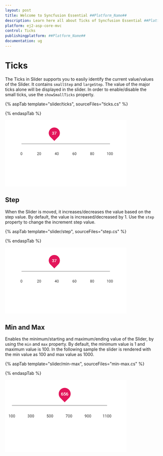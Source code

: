 ```yaml
---
layout: post
title: Welcome to Syncfusion Essential ##Platform_Name##
description: Learn here all about Ticks of Syncfusion Essential ##Platform_Name## widgets based on HTML5 and jQuery.
platform: ej2-asp-core-mvc
control: Ticks
publishingplatform: ##Platform_Name##
documentation: ug
---
```



# Ticks

The Ticks in Slider supports you to easily identify the current value/values of the Slider. It contains `smallStep` and `largeStep`. The value of the major ticks alone will be displayed in the slider. In order to enable/disable the small ticks, use the `showSmallTicks` property.

{% aspTab template="slider/ticks", sourceFiles="ticks.cs" %}

{% endaspTab %}

![ASP .NET Core - Slider - Ticks](./images/slider-ticks.png)

## Step

When the Slider is moved, it increases/decreases the value based on the step value. By default, the value is increased/decreased by 1. Use the `step` property to change the increment step value.

{% aspTab template="slider/step", sourceFiles="step.cs" %}

{% endaspTab %}

![ASP .NET Core - Slider - Step](./images/slider-ticks.png)

## Min and Max

Enables the minimum/starting and maximum/ending value of the Slider, by using the `min` and `max` property. By default, the minimum value is 1 and maximum value is 100. In the following sample the slider is rendered with the min value as 100 and max value as 1000.

{% aspTab template="slider/min-max", sourceFiles="min-max.cs" %}

{% endaspTab %}

![ASP .NET Core - Slider - Min and Max](./images/slider-min-max.png)
